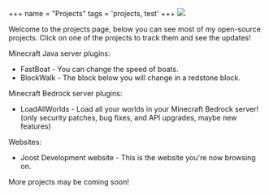+++
name = "Projects"
tags = 'projects, test'
+++
![](/uploads/project-363266_1920.jpg)

Welcome to the projects page, below you can see most of my open-source projects. Click on one of the projects to track them and see the updates!

Minecraft Java server plugins:

* FastBoat - You can change the speed of boats.
* BlockWalk - The block below you will change in a redstone block.

Minecraft Bedrock server plugins:

* LoadAllWorlds - Load all your worlds in your Minecraft Bedrock server! (only security patches, bug fixes, and API upgrades, maybe new features)

Websites:

* Joost Development website - This is the website you're now browsing on.

More projects may be coming soon!
